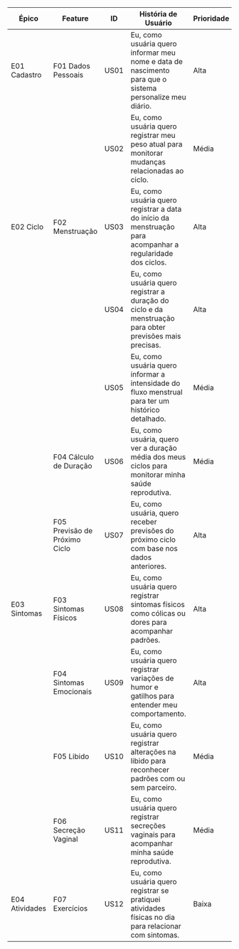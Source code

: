 | Épico              | Feature                | ID    | História de Usuário                                                                                      | Prioridade |
|--------------------|------------------------|-------|-----------------------------------------------------------------------------------------------------------|------------|
| E01 Cadastro       | F01 Dados Pessoais     | US01  | Eu, como usuária quero informar meu nome e data de nascimento para que o sistema personalize meu diário. | Alta       |
|                    |                        | US02  | Eu, como usuária quero registrar meu peso atual para monitorar mudanças relacionadas ao ciclo.          | Média      |
| E02 Ciclo          | F02 Menstruação        | US03 | Eu, como usuária quero registrar a data do início da menstruação para acompanhar a regularidade dos ciclos. | Alta    |
|                    |                        | US04  | Eu, como usuária quero registrar a duração do ciclo e da menstruação para obter previsões mais precisas. | Alta       |
|                    |                        | US05  | Eu, como usuária quero informar a intensidade do fluxo menstrual para ter um histórico detalhado.       | Média      |
|                  | F04 Cálculo de Duração  | US06  | Eu, como usuária, quero ver a duração média dos meus ciclos para monitorar minha saúde reprodutiva.        | Média          |
|                  | F05 Previsão de Próximo Ciclo | US07 | Eu, como usuária, quero receber previsões do próximo ciclo com base nos dados anteriores.                  | Alta           |
| E03 Sintomas       | F03 Sintomas Físicos   | US08 | Eu, como usuária quero registrar sintomas físicos como cólicas ou dores para acompanhar padrões.         | Alta       |
|                    | F04 Sintomas Emocionais| US09 | Eu, como usuária quero registrar variações de humor e gatilhos para entender meu comportamento.          | Alta       |
|                    | F05 Libido             | US10  | Eu, como usuária quero registrar alterações na libido para reconhecer padrões com ou sem parceiro.       | Média      |
|                    | F06 Secreção Vaginal   | US11  | Eu, como usuária quero registrar secreções vaginais para acompanhar minha saúde reprodutiva.             | Média      |
| E04 Atividades     | F07 Exercícios         | US12  | Eu, como usuária quero registrar se pratiquei atividades físicas no dia para relacionar com sintomas.    | Baixa      |

